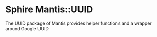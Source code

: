 # Sphire Mantis::UUID

The UUID package of Mantis provides helper functions and a wrapper around Google UUID
